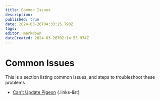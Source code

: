 ```yaml
---
title: Common Issues
description: 
published: true
date: 2024-03-26T04:33:25.790Z
tags: 
editor: markdown
dateCreated: 2024-03-26T02:14:55.974Z
---
```


# Common Issues

This is a section listing common issues, and steps to troubleshoot these problems

- [Can't Update Pigeon](/Common-Issues/Cant-Update_Pigeon)
{.links-list}


